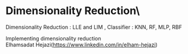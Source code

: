 # Dimensionality Reduction\
Dimensionality Reduction  : LLE and LIM , Classifier : KNN, RF, MLP, RBF

Implementing dimensionality reduction\
Elhamsadat Hejazi(https://www.linkedin.com/in/elham-hejazi)
